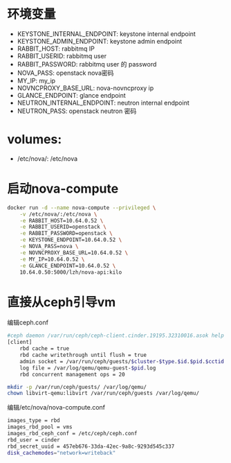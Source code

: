 # 环境变量
- KEYSTONE_INTERNAL_ENDPOINT: keystone internal endpoint
- KEYSTONE_ADMIN_ENDPOINT: keystone admin endpoint
- RABBIT_HOST: rabbitmq IP
- RABBIT_USERID: rabbitmq user
- RABBIT_PASSWORD: rabbitmq user 的 password
- NOVA_PASS: openstack nova密码
- MY_IP: my_ip
- NOVNCPROXY_BASE_URL: nova-novncproxy ip
- GLANCE_ENDPOINT: glance endpoint
- NEUTRON_INTERNAL_ENDPOINT: neutron internal endpoint
- NEUTRON_PASS: openstack neutron 密码

# volumes:
- /etc/nova/: /etc/nova

# 启动nova-compute
```bash
docker run -d --name nova-compute --privileged \
    -v /etc/nova/:/etc/nova \
    -e RABBIT_HOST=10.64.0.52 \
    -e RABBIT_USERID=openstack \
    -e RABBIT_PASSWORD=openstack \
    -e KEYSTONE_ENDPOINT=10.64.0.52 \
    -e NOVA_PASS=nova \
    -e NOVNCPROXY_BASE_URL=10.64.0.52 \
    -e MY_IP=10.64.0.52 \
    -e GLANCE_ENDPOINT=10.64.0.52 \
    10.64.0.50:5000/lzh/nova-api:kilo
```

# 直接从ceph引导vm
编辑ceph.conf
```bash
#ceph daemon /var/run/ceph/ceph-client.cinder.19195.32310016.asok help
[client]
    rbd cache = true
    rbd cache writethrough until flush = true
    admin socket = /var/run/ceph/guests/$cluster-$type.$id.$pid.$cctid.asok
    log file = /var/log/qemu/qemu-guest-$pid.log
    rbd concurrent management ops = 20

mkdir -p /var/run/ceph/guests/ /var/log/qemu/
chown libvirt-qemu:libvirt /var/run/ceph/guests /var/log/qemu/
```
编辑/etc/nova/nova-compute.conf
```bash
images_type = rbd
images_rbd_pool = vms
images_rbd_ceph_conf = /etc/ceph/ceph.conf
rbd_user = cinder
rbd_secret_uuid = 457eb676-33da-42ec-9a8c-9293d545c337
disk_cachemodes="network=writeback"
```